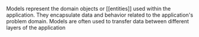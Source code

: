 Models represent the domain objects or [[entities]] used within the application. They encapsulate data and behavior related to the application's problem domain. Models are often used to transfer data between different layers of the application
